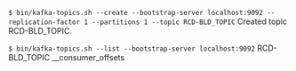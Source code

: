 `$ bin/kafka-topics.sh --create --bootstrap-server localhost:9092 --replication-factor 1 --partitions 1 --topic RCD-BLD_TOPIC`
    Created topic RCD-BLD_TOPIC.

`$ bin/kafka-topics.sh --list --bootstrap-server localhost:9092`
    RCD-BLD_TOPIC
    __consumer_offsets

